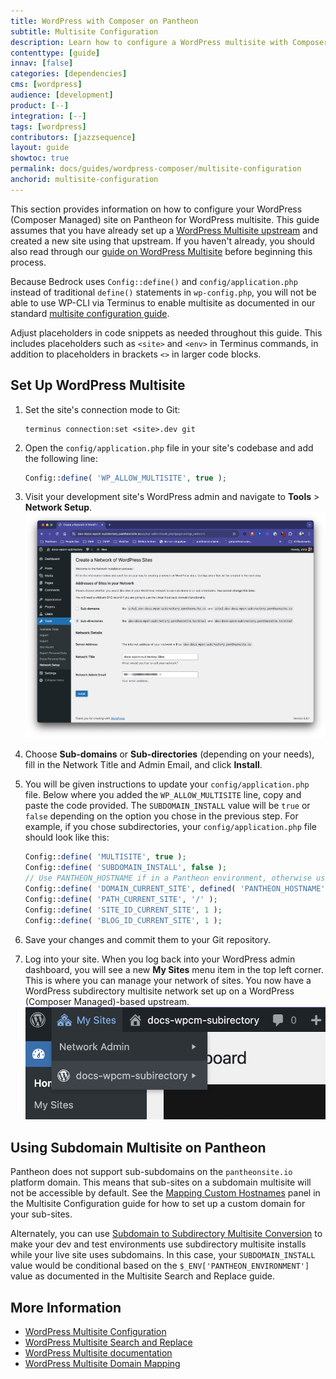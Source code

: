 ```yaml
---
title: WordPress with Composer on Pantheon
subtitle: Multisite Configuration
description: Learn how to configure a WordPress multisite with Composer on Pantheon.
contenttype: [guide]
innav: [false]
categories: [dependencies]
cms: [wordpress]
audience: [development]
product: [--]
integration: [--]
tags: [wordpress]
contributors: [jazzsequence]
layout: guide
showtoc: true
permalink: docs/guides/wordpress-composer/multisite-configuration
anchorid: multisite-configuration
---
```


This section provides information on how to configure your WordPress (Composer Managed) site on Pantheon for WordPress multisite. This guide assumes that you have already set up a [WordPress Multisite upstream](/guides/multisite/#request-a-wordpress-multisite) and created a new site using that upstream. If you haven't already, you should also read through our [guide on WordPress Multisite](/guides/multisite) before beginning this process.

Because Bedrock uses `Config::define()` and `config/application.php` instead of traditional `define()` statements in `wp-config.php`, you will not be able to use WP-CLI via Terminus to enable multisite as documented in our standard [multisite configuration guide](/guides/multisite/config/).

<Alert title="Note" type="info">

Adjust placeholders in code snippets as needed throughout this guide. This includes placeholders such as `<site>` and `<env>` in Terminus commands, in addition to placeholders in brackets `<>` in larger code blocks.

</Alert>

## Set Up WordPress Multisite

1. Set the site's connection mode to Git:

    ```bash{promptUser: user}
    terminus connection:set <site>.dev git
    ```
2. Open the `config/application.php` file in your site's codebase and add the following line:

	```php
	Config::define( 'WP_ALLOW_MULTISITE', true );
	```
3. Visit your development site's WordPress admin and navigate to **Tools** > **Network Setup**.
    ![Network Setup page](../../../images/wordpress-composer/04-multisite-network-setup.png)
4. Choose **Sub-domains** or **Sub-directories** (depending on your needs), fill in the Network Title and Admin Email, and click **Install**.
5. You will be given instructions to update your `config/application.php` file. Below where you added the `WP_ALLOW_MULTISITE` line, copy and paste the code provided. The `SUBDOMAIN_INSTALL` value will be `true` or `false` depending on the option you chose in the previous step. For example, if you chose subdirectories, your `config/application.php` file should look like this:

	```php
	Config::define( 'MULTISITE', true );
	Config::define( 'SUBDOMAIN_INSTALL', false );
	// Use PANTHEON_HOSTNAME if in a Pantheon environment, otherwise use HTTP_HOST.
	Config::define( 'DOMAIN_CURRENT_SITE', defined( 'PANTHEON_HOSTNAME' ) ? PANTHEON_HOSTNAME : $_SERVER['HTTP_HOST'] );
	Config::define( 'PATH_CURRENT_SITE', '/' );
	Config::define( 'SITE_ID_CURRENT_SITE', 1 );
	Config::define( 'BLOG_ID_CURRENT_SITE', 1 );
	```
6. Save your changes and commit them to your Git repository.
7. Log into your site. When you log back into your WordPress admin dashboard, you will see a new **My Sites** menu item in the top left corner. This is where you can manage your network of sites. You now have a WordPress subdirectory multisite network set up on a WordPress (Composer Managed)-based upstream.
	![My Sites](../../../images/wordpress-composer/04-multisite-my-sites.png)
	
## Using Subdomain Multisite on Pantheon

Pantheon does not support sub-subdomains on the `pantheonsite.io` platform domain. This means that sub-sites on a subdomain multisite will not be accessible by default. See the [Mapping Custom Hostnames](/guides/multisite/config/#map-custom-hostnames-subdomain-configurations-only) panel in the Multisite Configuration guide for how to set up a custom domain for your sub-sites.

Alternately, you can use [Subdomain to Subdirectory Multisite Conversion](/guides/multisite/search-replace/#subdomain-to-subdirectory-multisite-conversion) to make your dev and test environments use subdirectory multisite installs while your live site uses subdomains. In this case, your `SUBDOMAIN_INSTALL` value would be conditional based on the `$_ENV['PANTHEON_ENVIRONMENT']` value as documented in the Multisite Search and Replace guide.

## More Information

* [WordPress Multisite Configuration](/guides/multisite/config/)
* [WordPress Multisite Search and Replace](/guides/multisite/search-replace/)
* [WordPress Multisite documentation](https://developer.wordpress.org/advanced-administration/multisite/)
* [WordPress Multisite Domain Mapping](https://developer.wordpress.org/advanced-administration/multisite/domain-mapping/)
